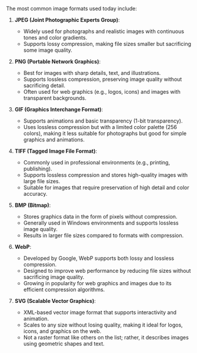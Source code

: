 The most common image formats used today include:

1. **JPEG (Joint Photographic Experts Group)**:
    
    - Widely used for photographs and realistic images with continuous tones and color gradients.
    - Supports lossy compression, making file sizes smaller but sacrificing some image quality.
2. **PNG (Portable Network Graphics)**:
    
    - Best for images with sharp details, text, and illustrations.
    - Supports lossless compression, preserving image quality without sacrificing detail.
    - Often used for web graphics (e.g., logos, icons) and images with transparent backgrounds.
3. **GIF (Graphics Interchange Format)**:
    
    - Supports animations and basic transparency (1-bit transparency).
    - Uses lossless compression but with a limited color palette (256 colors), making it less suitable for photographs but good for simple graphics and animations.
4. **TIFF (Tagged Image File Format)**:
    
    - Commonly used in professional environments (e.g., printing, publishing).
    - Supports lossless compression and stores high-quality images with large file sizes.
    - Suitable for images that require preservation of high detail and color accuracy.
5. **BMP (Bitmap)**:
    
    - Stores graphics data in the form of pixels without compression.
    - Generally used in Windows environments and supports lossless image quality.
    - Results in larger file sizes compared to formats with compression.
6. **WebP**:
    
    - Developed by Google, WebP supports both lossy and lossless compression.
    - Designed to improve web performance by reducing file sizes without sacrificing image quality.
    - Growing in popularity for web graphics and images due to its efficient compression algorithms.
7. **SVG (Scalable Vector Graphics)**:
    
    - XML-based vector image format that supports interactivity and animation.
    - Scales to any size without losing quality, making it ideal for logos, icons, and graphics on the web.
    - Not a raster format like others on the list; rather, it describes images using geometric shapes and text.